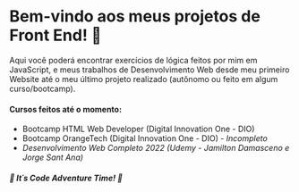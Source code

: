 # Bem-vindo aos meus projetos de Front End! :wave: 

Aqui você poderá encontrar exercícios de lógica feitos por mim em JavaScript, e meus trabalhos de Desenvolvimento Web desde meu primeiro Website até o meu último projeto realizado (autônomo ou feito em algum curso/bootcamp). 

#### Cursos feitos até o momento:

- Bootcamp HTML Web Developer (Digital Innovation One - DIO)
- Bootcamp OrangeTech (Digital Innovation One - DIO) - <em>Incompleto<em>
- Desenvolvimento Web Completo 2022 (Udemy - Jamilton Damasceno e Jorge Sant Ana)



 #### :rocket: It´s Code Adventure Time! :rocket:



